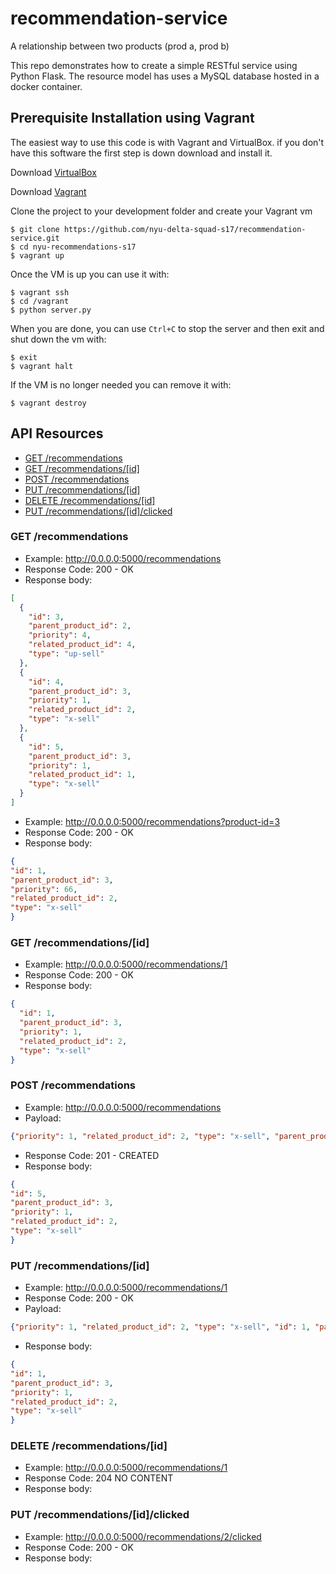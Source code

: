 # recommendation-service
A relationship between two products (prod a, prod b)

This repo demonstrates how to create a simple RESTful service using Python Flask.
The resource model has uses a MySQL database hosted in a docker container. 

## Prerequisite Installation using Vagrant

The easiest way to use this code is with Vagrant and VirtualBox. if you don't have this software the first step is down download and install it.

Download [VirtualBox](https://www.virtualbox.org/)

Download [Vagrant](https://www.vagrantup.com/)

Clone the project to your development folder and create your Vagrant vm

    $ git clone https://github.com/nyu-delta-squad-s17/recommendation-service.git
    $ cd nyu-recommendations-s17
    $ vagrant up

Once the VM is up you can use it with:

    $ vagrant ssh
    $ cd /vagrant
    $ python server.py

When you are done, you can use `Ctrl+C` to stop the server and then exit and shut down the vm with:

    $ exit
    $ vagrant halt

If the VM is no longer needed you can remove it with:

    $ vagrant destroy

## API Resources
  - [GET /recommendations](#get-recommendations)
  - [GET /recommendations/[id]](#get-recommendationsid)
  - [POST /recommendations](#post-recommendations)
  - [PUT /recommendations/[id]](#put-recommendationsid)
  - [DELETE /recommendations/[id]](#delete-recommendationsid)
  - [PUT /recommendations/[id]/clicked](#put-recommendationsidclicked)

### GET /recommendations
* Example: http://0.0.0.0:5000/recommendations
* Response Code: 200 - OK
* Response body:
```json
[
  {
    "id": 3,
    "parent_product_id": 2,
    "priority": 4,
    "related_product_id": 4,
    "type": "up-sell"
  },
  {
    "id": 4,
    "parent_product_id": 3,
    "priority": 1,
    "related_product_id": 2,
    "type": "x-sell"
  },
  {
    "id": 5,
    "parent_product_id": 3,
    "priority": 1,
    "related_product_id": 1,
    "type": "x-sell"
  }
]
```

* Example: http://0.0.0.0:5000/recommendations?product-id=3
* Response Code: 200 - OK
* Response body:
```json
{
"id": 1,
"parent_product_id": 3,
"priority": 66,
"related_product_id": 2,
"type": "x-sell"
}
```

### GET /recommendations/[id]
* Example: http://0.0.0.0:5000/recommendations/1
* Response Code: 200 - OK
* Response body:
```json
{
  "id": 1,
  "parent_product_id": 3,
  "priority": 1,
  "related_product_id": 2,
  "type": "x-sell"
}
```

### POST /recommendations
* Example: http://0.0.0.0:5000/recommendations
* Payload:
```json
{"priority": 1, "related_product_id": 2, "type": "x-sell", "parent_product_id": 3}
```

* Response Code: 201 - CREATED
* Response body:
```json
{
"id": 5,
"parent_product_id": 3,
"priority": 1,
"related_product_id": 2,
"type": "x-sell"
}
```

### PUT /recommendations/[id]
* Example: http://0.0.0.0:5000/recommendations/1
* Response Code: 200 - OK
* Payload:
```json
{"priority": 1, "related_product_id": 2, "type": "x-sell", "id": 1, "parent_product_id": 3}
```

* Response body:
```json
{
"id": 1,
"parent_product_id": 3,
"priority": 1,
"related_product_id": 2,
"type": "x-sell"
}
```

### DELETE /recommendations/[id]
* Example: http://0.0.0.0:5000/recommendations/1
* Response Code: 204 NO CONTENT
* Response body:

### PUT /recommendations/[id]/clicked
* Example: http://0.0.0.0:5000/recommendations/2/clicked
* Response Code: 200 - OK
* Response body:
